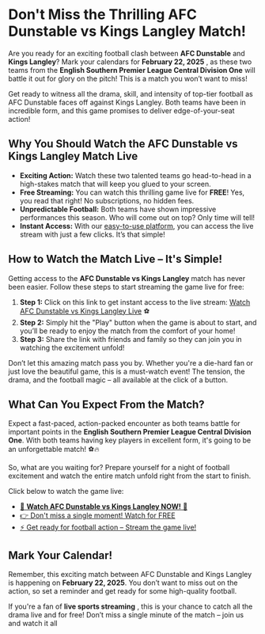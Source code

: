 # Don't Miss the Thrilling AFC Dunstable vs Kings Langley Match!

Are you ready for an exciting football clash between **AFC Dunstable** and **Kings Langley**? Mark your calendars for **February 22, 2025** , as these two teams from the **English Southern Premier League Central Division One** will battle it out for glory on the pitch! This is a match you won’t want to miss!

Get ready to witness all the drama, skill, and intensity of top-tier football as AFC Dunstable faces off against Kings Langley. Both teams have been in incredible form, and this game promises to deliver edge-of-your-seat action!

## Why You Should Watch the AFC Dunstable vs Kings Langley Match Live

- **Exciting Action:** Watch these two talented teams go head-to-head in a high-stakes match that will keep you glued to your screen.
- **Free Streaming:** You can watch this thrilling game live for **FREE**! Yes, you read that right! No subscriptions, no hidden fees.
- **Unpredictable Football:** Both teams have shown impressive performances this season. Who will come out on top? Only time will tell!
- **Instant Access:** With our [easy-to-use platform](https://tinyurl.com/livestreamfreeo?st=AFC+Dunstable+vs+Kings+Langley&si=gh), you can access the live stream with just a few clicks. It’s that simple!

## How to Watch the Match Live – It's Simple!

Getting access to the **AFC Dunstable vs Kings Langley** match has never been easier. Follow these steps to start streaming the game live for free:

1. **Step 1:** Click on this link to get instant access to the live stream: [Watch AFC Dunstable vs Kings Langley Live](https://tinyurl.com/livestreamfreeo?st=AFC+Dunstable+vs+Kings+Langley&si=gh) ⚽
2. **Step 2:** Simply hit the "Play" button when the game is about to start, and you’ll be ready to enjoy the match from the comfort of your home!
3. **Step 3:** Share the link with friends and family so they can join you in watching the excitement unfold!

Don’t let this amazing match pass you by. Whether you're a die-hard fan or just love the beautiful game, this is a must-watch event! The tension, the drama, and the football magic – all available at the click of a button.

## What Can You Expect From the Match?

Expect a fast-paced, action-packed encounter as both teams battle for important points in the **English Southern Premier League Central Division One**. With both teams having key players in excellent form, it's going to be an unforgettable match! ⚽🔥

So, what are you waiting for? Prepare yourself for a night of football excitement and watch the entire match unfold right from the start to finish.

Click below to watch the game live:

- [🔴 **Watch AFC Dunstable vs Kings Langley NOW!** 🔴](https://tinyurl.com/livestreamfreeo?st=AFC+Dunstable+vs+Kings+Langley&si=gh)
- [👉 Don't miss a single moment! Watch for FREE](https://tinyurl.com/livestreamfreeo?st=AFC+Dunstable+vs+Kings+Langley&si=gh)
- [⚡ Get ready for football action – Stream the game live!](https://tinyurl.com/livestreamfreeo?st=AFC+Dunstable+vs+Kings+Langley&si=gh)

## Mark Your Calendar!

Remember, this exciting match between AFC Dunstable and Kings Langley is happening on **February 22, 2025**. You don’t want to miss out on the action, so set a reminder and get ready for some high-quality football.

If you're a fan of **live sports streaming** , this is your chance to catch all the drama live and for free! Don’t miss a single minute of the match – join us and watch it all
